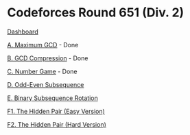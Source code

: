 # Codeforces Round 651 (Div. 2)

[Dashboard](https://codeforces.com/contest/1370)

[A. Maximum GCD](https://codeforces.com/contest/1370/problem/A) - Done

[B. GCD Compression](https://codeforces.com/contest/1370/problem/B) - Done

[C. Number Game](https://codeforces.com/contest/1370/problem/C) - Done

[D. Odd-Even Subsequence](https://codeforces.com/contest/1370/problem/D)

[E. Binary Subsequence Rotation](https://codeforces.com/contest/1370/problem/E)

[F1. The Hidden Pair (Easy Version)](https://codeforces.com/contest/1370/problem/F1)

[F2. The Hidden Pair (Hard Version)](https://codeforces.com/contest/1370/problem/F2)
